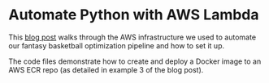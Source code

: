 # Automate Python with AWS Lambda

This [blog post](https://dailydataapps.com/fbl-automate-python-with-aws-lambda/) walks through the AWS infrastructure we used to automate our fantasy basketball optimization pipeline and how to set it up. 

The code files demonstrate how to create and deploy a Docker image to an AWS ECR repo (as detailed in example 3 of the blog post). 
